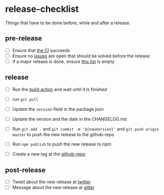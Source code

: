 # release-checklist
Things that have to be done before, while and after a release.

## pre-release

- [ ] Ensure that [the CI](https://github.com/pubkey/rxdb/actions) succeeds
- [ ] Ensure no [issues](https://github.com/pubkey/rxdb/issues) are open that should be solved before the release
- [ ] If a major release is done, ensure [this list](./before-next-major.md) is empty

## release

- [ ] Run the [build action](https://github.com/pubkey/rxdb/actions?query=workflow%3ABuild) and wait until it is finished
- [ ] run `git pull`
- [ ] Update the `version`-field in the package.json
- [ ] Update the version and the date in the CHANGELOG.md
- [ ] Run `git add .` and `git commit -m '${newVersion}'` and `git push origin master` to push the new release to the github-repo
- [ ] Run `npm publish` to push the new release to npm
- [ ] Create a new tag at the [github-repo](https://github.com/pubkey/rxdb/releases/new)


## post-release

- [ ] Tweet about the new release at [twitter](https://twitter.com/compose/tweet)
- [ ] Message about the new release at [gitter](https://gitter.im/pubkey/rxdb)

